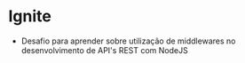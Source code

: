# Ignite

- Desafio para aprender sobre utilização de middlewares no desenvolvimento de API's REST com NodeJS
